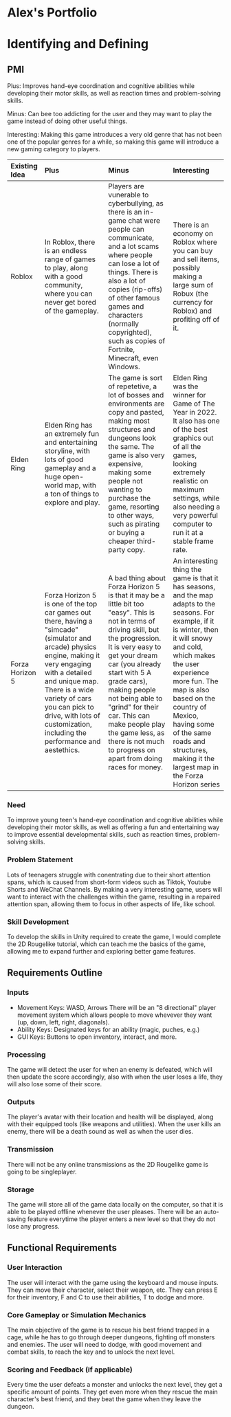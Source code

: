 # Alex's Portfolio

# Identifying and Defining
## PMI
Plus: Improves hand-eye coordination and cognitive abilities while developing their motor skills, as well as reaction times and problem-solving skills.

Minus: Can bee too addicting for the user and they may want to play the game instead of doing other useful things.

Interesting: Making this game introduces a very old genre that has not been one of the popular genres for a while, so making this game will introduce a new gaming category to players.

| Existing Idea | Plus | Minus | Interesting |
|:------------- |:---- |:----- |:----------- |
| Roblox | In Roblox, there is an endless range of games to play, along with a good community, where you can never get bored of the gameplay. | Players are vunerable to cyberbullying, as there is an in-game chat were people can communicate, and a lot scams where people can lose a lot of things. There is also a lot of copies (rip-offs) of other famous games and characters (normally copyrighted), such as copies of Fortnite, Minecraft, even Windows. | There is an economy on Roblox where you can buy and sell items, possibly making a large sum of Robux (the currency for Roblox) and profiting off of it.
| Elden Ring | Elden Ring has an extremely fun and entertaining storyline, with lots of good gameplay and a huge open-world map, with a ton of things to explore and play. | The game is sort of repetetive, a lot of bosses and environments are copy and pasted, making most structures and dungeons look the same. The game is also very expensive, making some people not wanting to purchase the game, resorting to other ways, such as pirating or buying a cheaper third-party copy. | Elden Ring was the winner for Game of The Year in 2022. It also has one of the best graphics out of all the games, looking extremely realistic on maximum settings, while also needing a very powerful computer to run it at a stable frame rate.
| Forza Horizon 5 | Forza Horizon 5 is one of the top car games out there, having a "simcade" (simulator and arcade) physics engine, making it very engaging with a detailed and unique map. There is a wide variety of cars you can pick to drive, with lots of customization, including the performance and aestethics. | A bad thing about Forza Horizon 5 is that it may be a little bit too "easy". This is not in terms of driving skill, but the progression. It is very easy to get your dream car (you already start with 5 A grade cars), making people not being able to "grind" for their car. This can make people play the game less, as there is not much to progress on apart from doing races for money. | An interesting thing the game is that it has seasons, and the map adapts to the seasons. For example, if it is winter, then it will snowy and cold, which makes the user experience more fun. The map is also based on the country of Mexico, having some of the same roads and structures, making it the largest map in the Forza Horizon series

### Need
To improve young teen's hand-eye coordination and cognitive abilities while developing their motor skills, as well as offering a fun and entertaining way to improve essential developmental skills, such as reaction times, problem-solving skills.

### Problem Statement
Lots of teenagers struggle with conentrating due to their short attention spans, which is caused from short-form videos such as Tiktok, Youtube Shorts and WeChat Channels. By making a very interesting game, users will want to interact with the challenges within the game, resulting in a repaired attention span, allowing them to focus in other aspects of life, like school.

### Skill Development
To develop the skills in Unity required to create the game, I would complete the 2D Rougelike tutorial, which can teach me the basics of the game, allowing me to expand further and exploring better game features.

## Requirements Outline
### Inputs
- Movement Keys: WASD, Arrows
There will be an "8 directional" player movement system which allows people to move whevever they want (up, down, left, right, diagonals).
- Ability Keys: Designated keys for an ability (magic, puches, e.g.)
- GUI Keys: Buttons to open inventory, interact, and more.

### Processing
The game will detect the user for when an enemy is defeated, which will then update the score accordingly, also with when the user loses a life, they will also lose some of their score.

### Outputs
The player's avatar with their location and health will be displayed, along with their equipped tools (like weapons and utilities). When the user kills an enemy, there will be a death sound as well as when the user dies.

### Transmission
There will not be any online transmissions as the 2D Rougelike game is going to be singleplayer.

### Storage
The game will store all of the game data locally on the computer, so that it is able to be played offline whenever the user pleases. There will be an auto-saving feature everytime the player enters a new level so that they do not lose any progress.

## Functional Requirements
### User Interaction
The user will interact with the game using the keyboard and mouse inputs. They can move their character, select their weapon, etc. They can press E for their inventory, F and C to use their abilities, T to dodge and more.

### Core Gameplay or Simulation Mechanics
The main objective of the game is to rescue his best friend trapped in a cage, while he has to go through deeper dungeons, fighting off monsters and enemies. The user will need to dodge, with good movement and combat skills, to reach the key and to unlock the next level.

### Scoring and Feedback (if applicable)
Every time the user defeats a monster and unlocks the next level, they get a specific amount of points. They get even more when they rescue the main character's best friend, and they beat the game when they leave the dungeon.
